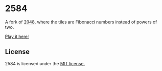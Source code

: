 # 2584
A fork of [2048](https://github.com/gabrielecirulli/2048), where the tiles are Fibonacci numbers instead of powers of two.

[Play it here!](http://danylofitel.github.io/2584/)

## License
2584 is licensed under the [MIT license.](https://github.com/danylofitel/2584/blob/master/LICENSE.txt)
